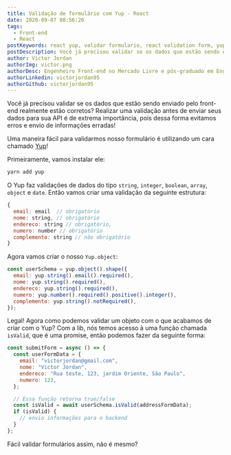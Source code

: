 ```yaml
---
title: Validação de formulário com Yup - React
date: 2020-09-07 08:56:26
tags:
  - Front-end
  - React
postKeywords: react yup, validar formulario, react validation form, yup como usar react, react com yup, validar um form, dados form react, front-end, react, yup
postDescription: Você já precisou validar se os dados que estão sendo enviado pelo front-end realmente estão corretos? Realizar uma validação antes de enviar seus dados para sua API é de extrema importância, pois dessa forma evitamos erros e envio de informações erradas! Uma maneira fácil para validarmos nosso formulário é utilizando um cara chamado Yup
author: Victor Jordan
authorImg: victor.png
authorDesc: Engenheiro Front-end no Mercado Livre e pós-graduado em Engenharia de Software pela PUC-MG e formado em Banco de Dados pela Fatec, apaixonado por usabilidade, performance e UX!
authorLinkedin: victorjordan95
authorGithub: victorjordan95
---
```


Você já precisou validar se os dados que estão sendo enviado pelo front-end realmente estão corretos?
Realizar uma validação antes de enviar seus dados para sua API é de extrema importância, pois dessa forma evitamos erros e envio de informações erradas!

Uma maneira fácil para validarmos nosso formulário é utilizando um cara chamado [Yup](https://github.com/jquense/yup)!

<!-- more -->

Primeiramente, vamos instalar ele:

```cmd
yarn add yup
```

O Yup faz validações de dados do tipo `string`, `integer`, `boolean`, `array`, `object` e `date`.
Então vamos criar uma validação da seguinte estrutura:

```js
{
  email: email  // obrigatório
  nome: string, // obrigatório
  endereco: string // obrigatório,
  numero: number // obrigatório
  complemento: string // não obrigatório
}
```

Agora vamos criar o nosso `Yup.object`:

```js
const userSchema = yup.object().shape({
  email: yup.string().email().required(),
  nome: yup.string().required(),
  endereco: yup.string().required(),
  numero: yup.number().required().positive().integer(),
  complemento: yup.string().notRequired(),
});
```

Legal! Agora como podemos validar um objeto com o que acabamos de criar com o Yup?
Com a lib, nós temos acesso à uma função chamada `isValid`, que é uma promise, então podemos fazer da seguinte forma:

```js
const submitForm = async () => {
  const userFormData = {
    email: "victorjordan@gmail.com",
    nome: "Victor Jordan",
    endereco: "Rua teste, 123, jardim Oriente, São Paulo",
    numero: 123,
  };

  // Essa função retorna true/false
  const isValid = await userSchema.isValid(addressFormData);
  if (isValid) {
    // envio informações para o backend
  }
};
```

Fácil validar formulários assim, não é mesmo?
